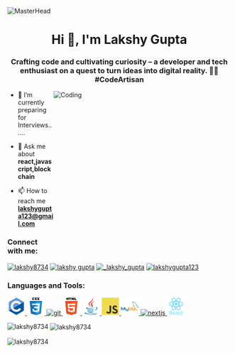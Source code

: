 ![MasterHead]([https://img.freepik.com/premium-vector/programming-code-icon-made-with-binary-code-coding-hacker-matrix-background-with-digits-1-0_127544-1141.jpg?w=1800](https://www.google.com/url?sa=i&url=https%3A%2F%2Fwww.wahlandcase.com%2Fblog%2Fblockchain-developer&psig=AOvVaw3R94rw2sJwqFKo_LJ3Q4Cu&ust=1709121929161000&source=images&cd=vfe&opi=89978449&ved=0CBMQjRxqFwoTCPD40r29y4QDFQAAAAAdAAAAABAF))
<h1 align="center">Hi 👋, I'm Lakshy Gupta</h1>
<h3 align="center">Crafting code and cultivating curiosity – a developer and tech enthusiast on a quest to turn ideas into digital reality. 🚀✨ #CodeArtisan</h3>
<img align="right" alt="Coding" width="400" height="330" src="https://img.freepik.com/free-vector/web-development-programmer-engineering-coding-website-augmented-reality-interface-screens-developer-project-engineer-programming-software-application-design-cartoon-illustration_107791-3863.jpg">

- 🌱 I’m currently preparing for Interviews......

- 💬 Ask me about **react,javascript,blockchain**

- 📫 How to reach me **lakshygupta123@gmail.com**

<h3 align="left">Connect with me:</h3>
<p align="left">
<a href="https://twitter.com/lakshy8734" target="blank"><img align="center" src="https://raw.githubusercontent.com/rahuldkjain/github-profile-readme-generator/master/src/images/icons/Social/twitter.svg" alt="lakshy8734" height="30" width="40" /></a>
<a href="https://linkedin.com/in/lakshy gupta" target="blank"><img align="center" src="https://raw.githubusercontent.com/rahuldkjain/github-profile-readme-generator/master/src/images/icons/Social/linked-in-alt.svg" alt="lakshy gupta" height="30" width="40" /></a>
<a href="https://instagram.com/_lakshy_gupta" target="blank"><img align="center" src="https://raw.githubusercontent.com/rahuldkjain/github-profile-readme-generator/master/src/images/icons/Social/instagram.svg" alt="_lakshy_gupta" height="30" width="40" /></a>
<a href="https://www.hackerrank.com/lakshygupta123" target="blank"><img align="center" src="https://raw.githubusercontent.com/rahuldkjain/github-profile-readme-generator/master/src/images/icons/Social/hackerrank.svg" alt="lakshygupta123" height="30" width="40" /></a>
</p>

<h3 align="left">Languages and Tools:</h3>
<p align="left"> <a href="https://www.cprogramming.com/" target="_blank" rel="noreferrer"> <img src="https://raw.githubusercontent.com/devicons/devicon/master/icons/c/c-original.svg" alt="c" width="40" height="40"/> </a> <a href="https://www.w3schools.com/css/" target="_blank" rel="noreferrer"> <img src="https://raw.githubusercontent.com/devicons/devicon/master/icons/css3/css3-original-wordmark.svg" alt="css3" width="40" height="40"/> </a> <a href="https://git-scm.com/" target="_blank" rel="noreferrer"> <img src="https://www.vectorlogo.zone/logos/git-scm/git-scm-icon.svg" alt="git" width="40" height="40"/> </a> <a href="https://www.w3.org/html/" target="_blank" rel="noreferrer"> <img src="https://raw.githubusercontent.com/devicons/devicon/master/icons/html5/html5-original-wordmark.svg" alt="html5" width="40" height="40"/> </a> <a href="https://www.java.com" target="_blank" rel="noreferrer"> <img src="https://raw.githubusercontent.com/devicons/devicon/master/icons/java/java-original.svg" alt="java" width="40" height="40"/> </a> <a href="https://developer.mozilla.org/en-US/docs/Web/JavaScript" target="_blank" rel="noreferrer"> <img src="https://raw.githubusercontent.com/devicons/devicon/master/icons/javascript/javascript-original.svg" alt="javascript" width="40" height="40"/> </a> <a href="https://www.mysql.com/" target="_blank" rel="noreferrer"> <img src="https://raw.githubusercontent.com/devicons/devicon/master/icons/mysql/mysql-original-wordmark.svg" alt="mysql" width="40" height="40"/> </a> <a href="https://nextjs.org/" target="_blank" rel="noreferrer"> <img src="https://cdn.worldvectorlogo.com/logos/nextjs-2.svg" alt="nextjs" width="40" height="40"/> </a> <a href="https://reactjs.org/" target="_blank" rel="noreferrer"> <img src="https://raw.githubusercontent.com/devicons/devicon/master/icons/react/react-original-wordmark.svg" alt="react" width="40" height="40"/> </a> </p>

<p><img align="left" src="https://github-readme-stats.vercel.app/api/top-langs?username=lakshy8734&show_icons=true&locale=en&layout=compact" alt="lakshy8734" /></p>

<p>&nbsp;<img align="center" src="https://github-readme-stats.vercel.app/api?username=lakshy8734&show_icons=true&locale=en" alt="lakshy8734" /></p>

<p><img align="center" src="https://github-readme-streak-stats.herokuapp.com/?user=lakshy8734&" alt="lakshy8734" /></p>
